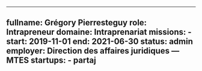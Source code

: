 ---
fullname: Grégory Pierresteguy
role: Intrapreneur
domaine: Intraprenariat
missions:
    - start: 2019-11-01
      end: 2021-06-30
      status: admin
      employer: Direction des affaires juridiques — MTES
startups:
    - partaj
 ---
